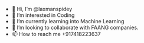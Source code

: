 - 👋 Hi, I’m @laxmanspidey
- 👀 I’m interested in Coding
- 🌱 I’m currently learning into Machine Learning
- 💞️ I’m looking to collaborate with FAANG companies.
- 📫 How to reach me +917418223637

<!---
laxmanspidey/laxmanspidey is a ✨ special ✨ repository because its `README.md` (this file) appears on your GitHub profile.
You can click the Preview link to take a look at your changes.
--->

